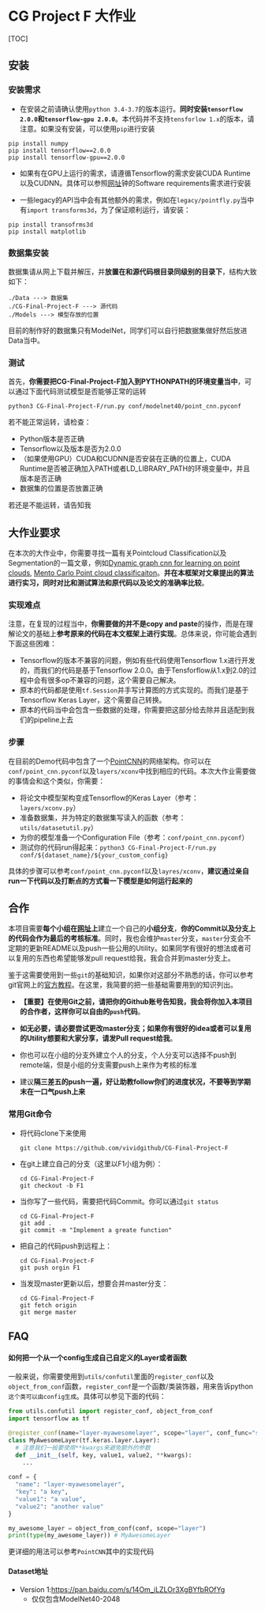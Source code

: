 # CG Project F 大作业

[TOC]

## 安装

### 安装需求

- 在安装之前请确认使用`python 3.4-3.7`的版本运行。**同时安装`tensorflow 2.0.0`和`tensorflow-gpu 2.0.0`**。本代码并不支持`tensforlow 1.x`的版本，请注意。如果没有安装，可以使用`pip`进行安装

```shell
pip install numpy
pip install tensorflow==2.0.0
pip install tensorflow-gpu==2.0.0
```

- 如果有在GPU上运行的需求，请遵循Tensorflow的需求安装CUDA Runtime以及CUDNN。具体可以参照[网址](https://www.tensorflow.org/install/gpu)钟的Software requirements需求进行安装

- 一些legacy的API当中会有其他额外的需求，例如在`legacy/pointfly.py`当中有`import transforms3d`，为了保证顺利运行，请安装：

```shell
pip install transofrms3d
pip install matplotlib
```

### 数据集安装

数据集请从网上下载并解压，并**放置在和源代码根目录同级别的目录下**，结构大致如下：

```
./Data ---> 数据集
./CG-Final-Project-F ---> 源代码
./Models ---> 模型存放的位置
```

目前的制作好的数据集只有ModelNet，同学们可以自行把数据集做好然后放进Data当中。

### 测试

首先，**你需要把CG-Final-Project-F加入到PYTHONPATH的环境变量当中**，可以通过下面代码测试模型是否能够正常的运转

```shell
python3 CG-Final-Project-F/run.py conf/modelnet40/point_cnn.pyconf
```

若不能正常运转，请检查：

- Python版本是否正确
- Tensorflow以及版本是否为2.0.0
- （如果使用GPU）CUDA和CUDNN是否安装在正确的位置上，CUDA Runtime是否被正确加入PATH或者LD_LIBRARY_PATH的环境变量中，并且版本是否正确
- 数据集的位置是否放置正确

若还是不能运转，请告知我



## 大作业要求

在本次的大作业中，你需要寻找一篇有关Pointcloud Classification以及Segmentation的一篇文章，例如[Dynamic graph cnn for learning on point clouds](https://arxiv.org/abs/1801.07829), [Mento Carlo Point cloud classificaiton](https://arxiv.org/abs/1806.01759)。**并在本框架对文章提出的算法进行实习，同时对比和测试算法和原代码以及论文的准确率比较**。

### 实现难点

注意，在复现的过程当中，**你需要做的并不是copy and paste**的操作，而是在理解论文的基础上**参考原来的代码在本文框架上进行实现**。总体来说，你可能会遇到下面这些困难：

- Tensorflow的版本不兼容的问题，例如有些代码使用Tensorflow 1.x进行开发的，而我们的代码是基于Tensorflow 2.0.0。由于Tensforflow从1.x到2.0的过程中会有很多op不兼容的问题，这个需要自己解决。
- 原本的代码都是使用`tf.Session`并手写计算图的方式实现的。而我们是基于Tensorflow Keras Layer，这个需要自己转换。
- 原本的代码当中会包含一些数据的处理，你需要把这部分给去除并且适配到我们的pipeline上去

### 步骤

在目前的Demo代码中包含了一个[PointCNN](https://arxiv.org/pdf/1801.07791.pdf)的网络架构。你可以在`conf/point_cnn.pyconf`以及`layers/xconv`中找到相应的代码。本次大作业需要做的事情会和这个类似，你需要：

- 将论文中模型架构变成Tensorflow的Keras Layer（参考：`layers/xconv.py`）
- 准备数据集，并为特定的数据集写读入的函数（参考：`utils/datasetutil.py`）
- 为你的模型准备一个Configuration File（参考：`conf/point_cnn.pyconf`）
- 测试你的代码run得起来：`python3 CG-Final-Project-F/run.py conf/${dataset_name}/${your_custom_config}`

具体的步骤可以参考`conf/point_cnn.pyconf`以及`layres/xconv`，**建议通过亲自run一下代码以及打断点的方式看一下模型是如何运行起来的**



## 合作

本项目需要**每个小组在[网址](https://github.com/vividgithub/CG-Final-Project-F)上**建立一个自己的**小组分支**，**你的Commit以及分支上的代码会作为最后的考核标准**。同时，我也会维护`master`分支，`master`分支会不定期的更新README以及push一些公用的Utility。如果同学有很好的想法或者可以复用的东西也希望能够发pull request给我，我会合并到master分支上。

鉴于这需要使用到一些`git`的基础知识，如果你对这部分不熟悉的话，你可以参考git官网上的[官方教程](https://git-scm.com/book/en/v2)。在这里，我简要的把一些基础需要用到的知识列出。

- **【重要】在使用Git之前，请把你的Github账号告知我，我会将你加入本项目的合作者，这样你可以自由的`push`代码**。

- **如无必要，请必要尝试更改master分支；如果你有很好的idea或者可以复用的Utility想要和大家分享，请发Pull request给我**。

- 你也可以在小组的分支外建立个人的分支，个人分支可以选择不push到remote端，但是小组的分支需要push上来作为考核的标准
- 建议**隔三差五的push一遍，好让助教follow你们的进度状况，不要等到学期末在一口气push上来**

### 常用Git命令

- 将代码clone下来使用

  ```
  git clone https://github.com/vividgithub/CG-Final-Project-F
  ```

- 在git上建立自己的分支（这里以F1小组为例）：

  ```
  cd CG-Final-Project-F
  git checkout -b F1
  ```

- 当你写了一些代码，需要把代码Commit。你可以通过`git status`

  ```
  cd CG-Final-Project-F
  git add .
  git commit -m "Implement a greate function" 
  ```

- 把自己的代码push到远程上：

  ```
  cd CG-Final-Project-F
  git push orgin F1
  ```

- 当发现master更新以后，想要合并master分支：

  ```
  cd CG-Final-Project-F
  git fetch origin
  git merge master
  ```

## FAQ

#### 如何把一个从一个config生成自己自定义的Layer或者函数

一般来说，你需要使用到`utils/confutil`里面的`register_conf`以及`object_from_conf`函数，`register_conf`是一个函数/类装饰器，用来告诉python`这个类可以由config生成`。具体可以参见下面的代码： 

```python
from utils.confutil import register_conf, object_from_conf
import tensorflow as tf

@register_conf(name="layer-myawesomelayer", scope="layer", conf_func="self")
class MyAwesomeLayer(tf.keras.layer.Layer):
  # 注意我们一般要使用**kwargs来避免额外的参数
  def __init__(self, key, value1, value2, **kwargs):
    ...
    
conf = {
  "name": "layer-myawesomelayer",
  "key": "a key",
  "value1": "a value",
  "value2": "another value"
}

my_awesome_layer = object_from_conf(conf, scope="layer")
print(type(my_awesome_layer)) # MyAwesomeLayer
```

更详细的用法可以参考`PointCNN`其中的实现代码

#### Dataset地址

- Version 1:https://pan.baidu.com/s/14Om_iLZLOr3XgBYfbROfYg
  - 仅仅包含ModelNet40-2048

